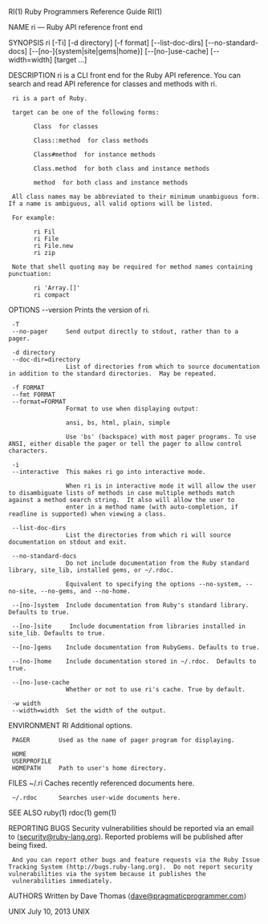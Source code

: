 RI(1)                                                                                Ruby Programmers Reference Guide                                                                               RI(1)

NAME
     ri — Ruby API reference front end

SYNOPSIS
     ri [-Ti] [-d directory] [-f format] [--list-doc-dirs] [--no-standard-docs] [--[no-]{system|site|gems|home}] [--[no-]use-cache] [--width=width] [target ...]

DESCRIPTION
     ri is a CLI front end for the Ruby API reference.  You can search and read API reference for classes and methods with ri.

     ri is a part of Ruby.

     target can be one of the following forms:

           Class  for classes

           Class::method  for class methods

           Class#method  for instance methods

           Class.method  for both class and instance methods

           method  for both class and instance methods

     All class names may be abbreviated to their minimum unambiguous form. If a name is ambiguous, all valid options will be listed.

     For example:

           ri Fil
           ri File
           ri File.new
           ri zip

     Note that shell quoting may be required for method names containing punctuation:

           ri 'Array.[]'
           ri compact

OPTIONS
     --version      Prints the version of ri.

     -T
     --no-pager     Send output directly to stdout, rather than to a pager.

     -d directory
     --doc-dir=directory
                    List of directories from which to source documentation in addition to the standard directories.  May be repeated.

     -f FORMAT
     --fmt FORMAT
     --format=FORMAT
                    Format to use when displaying output:

                    ansi, bs, html, plain, simple

                    Use 'bs' (backspace) with most pager programs. To use ANSI, either disable the pager or tell the pager to allow control characters.

     -i
     --interactive  This makes ri go into interactive mode.

                    When ri is in interactive mode it will allow the user to disambiguate lists of methods in case multiple methods match against a method search string.  It also will allow the user to
                    enter in a method name (with auto-completion, if readline is supported) when viewing a class.

     --list-doc-dirs
                    List the directories from which ri will source documentation on stdout and exit.

     --no-standard-docs
                    Do not include documentation from the Ruby standard library, site_lib, installed gems, or ~/.rdoc.

                    Equivalent to specifying the options --no-system, --no-site, --no-gems, and --no-home.

     --[no-]system  Include documentation from Ruby's standard library.  Defaults to true.

     --[no-]site     Include documentation from libraries installed in site_lib. Defaults to true.

     --[no-]gems    Include documentation from RubyGems. Defaults to true.

     --[no-]home    Include documentation stored in ~/.rdoc.  Defaults to true.

     --[no-]use-cache
                    Whether or not to use ri's cache. True by default.

     -w width
     --width=width  Set the width of the output.

ENVIRONMENT
     RI           Additional options.

     PAGER        Used as the name of pager program for displaying.

     HOME
     USERPROFILE
     HOMEPATH     Path to user's home directory.

FILES
     ~/.ri        Caches recently referenced documents here.

     ~/.rdoc      Searches user-wide documents here.

SEE ALSO
     ruby(1) rdoc(1) gem(1)

REPORTING BUGS
     Security vulnerabilities should be reported via an email to ⟨security@ruby-lang.org⟩.  Reported problems will be published after being fixed.

     And you can report other bugs and feature requests via the Ruby Issue Tracking System (http://bugs.ruby-lang.org).  Do not report security vulnerabilities via the system because it publishes the
     vulnerabilities immediately.

AUTHORS
     Written by Dave Thomas ⟨dave@pragmaticprogrammer.com⟩

UNIX                                                                                          July 10, 2013                                                                                          UNIX
